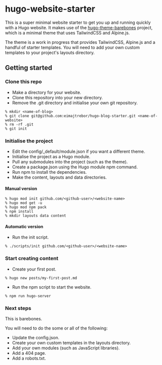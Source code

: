 # hugo-website-starter

This is a super minimal website starter to get you up and running quickly with a Hugo website. It makes use of the [hugo-theme-barebones](https://github.com/eimajtrebor/hugo-theme-barebones) project, which is a minimal theme that uses TailwindCSS and Alpine.js.

The theme is a work in progress that provides TailwindCSS, Alpine.js and a handful of starter templates. You will need to add your own custom templates to your project's layouts directory.

## Getting started

### Clone this repo

- Make a directory for your website.
- Clone this repository into your new directory.
- Remove the .git directory and initialise your own git repository.

```
% mkdir <name-of-blog>
% git clone git@github.com:eimajtrebor/hugo-blog-starter.git <name-of-website>
% rm -rf .git
% git init
```

### Initialise the project

- Edit the config/_default/module.json if you want a different theme.
- Initialise the project as a Hugo module.
- Pull any submodules into the project (such as the theme).
- Create a package.json using the Hugo module npm command.
- Run npm to install the dependencies.
- Make the content, layouts and data directories.

#### Manual version

```
% hugo mod init github.com/<github-user>/<website-name>
% hugo mod get -u
% hugo mod npm pack
% npm install
% mkdir layouts data content
```

#### Automatic version

- Run the init script.

```
% ./scripts/init github.com/<github-user>/<website-name>
```

### Start creating content

- Create your first post.

```
% hugo new posts/my-first-post.md
```

- Run the npm script to start the website.

```
% npm run hugo-server
```

### Next steps

This is barebones.

You will need to do the some or all of the following:

- Update the config.json.
- Create your own custom templates in the layouts directory.
- Add your own modules (such as JavaScript libraries).
- Add a 404 page.
- Add a robots.txt.


